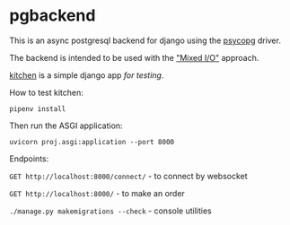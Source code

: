 pgbackend
========

This is an async postgresql backend for django using the
[psycopg](https://github.com/psycopg/psycopg)
driver.

The backend is intended to be used with the
["Mixed I/O"](https://github.com/Bi-Coloured-Python-Rock-Snake/pgbackend/blob/main/mixed-io.md)
approach. 

[kitchen](https://github.com/Bi-Coloured-Python-Rock-Snake/pgbackend/tree/main/kitchen)
is a simple django app *for testing*.

How to test kitchen:

```commandline
pipenv install
```

Then run the ASGI application:

```commandline
uvicorn proj.asgi:application --port 8000
```

Endpoints:

`GET http://localhost:8000/connect/` - to connect by websocket

`GET http://localhost:8000/` - to make an order

`./manage.py makemigrations --check` - console utilities